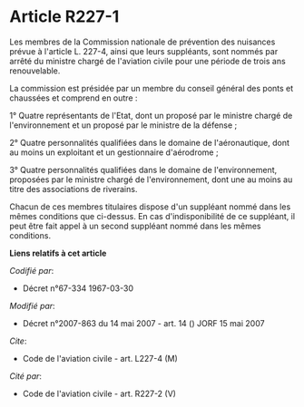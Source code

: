 # Article R227-1

Les membres de la Commission nationale de prévention des nuisances prévue à l'article L. 227-4, ainsi que leurs suppléants,
sont nommés par arrêté du ministre chargé de l'aviation civile pour une période de trois ans renouvelable.

La commission est présidée par un membre du conseil général des ponts et chaussées et comprend en outre :

1° Quatre représentants de l'Etat, dont un proposé par le ministre chargé de l'environnement et un proposé par le ministre de
la défense ;

2° Quatre personnalités qualifiées dans le domaine de l'aéronautique, dont au moins un exploitant et un gestionnaire
d'aérodrome ;

3° Quatre personnalités qualifiées dans le domaine de l'environnement, proposées par le ministre chargé de l'environnement,
dont une au moins au titre des associations de riverains.

Chacun de ces membres titulaires dispose d'un suppléant nommé dans les mêmes conditions que ci-dessus. En cas
d'indisponibilité de ce suppléant, il peut être fait appel à un second suppléant nommé dans les mêmes conditions.

**Liens relatifs à cet article**

_Codifié par_:

  - Décret n°67-334 1967-03-30

_Modifié par_:

  - Décret n°2007-863 du 14 mai 2007 - art. 14 () JORF 15 mai 2007

_Cite_:

  - Code de l'aviation civile - art. L227-4 (M)

_Cité par_:

  - Code de l'aviation civile - art. R227-2 (V)
